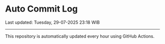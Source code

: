 # Auto Commit Log

Last updated: Tuesday, 29-07-2025 23:18 WIB

---

This repository is automatically updated every hour using GitHub Actions.
